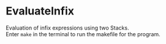 # EvaluateInfix
Evaluation of infix expressions using two Stacks.  
Enter ```make``` in the terminal to run the makefile for the program.
